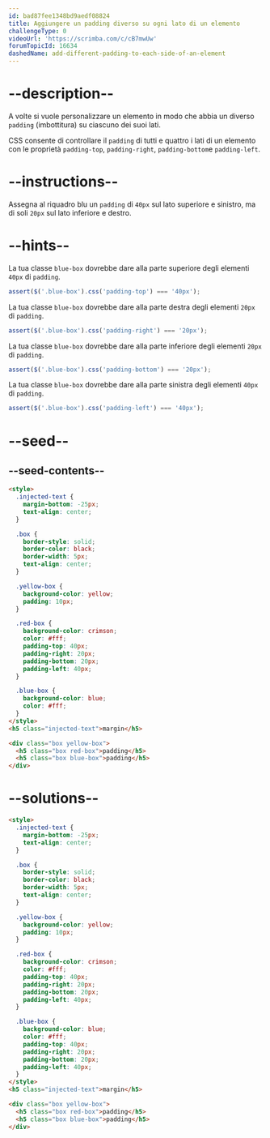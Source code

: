 ```yaml
---
id: bad87fee1348bd9aedf08824
title: Aggiungere un padding diverso su ogni lato di un elemento
challengeType: 0
videoUrl: 'https://scrimba.com/c/cB7mwUw'
forumTopicId: 16634
dashedName: add-different-padding-to-each-side-of-an-element
---
```


# --description--

A volte si vuole personalizzare un elemento in modo che abbia un diverso `padding` (imbottitura) su ciascuno dei suoi lati.

CSS consente di controllare il `padding` di tutti e quattro i lati di un elemento con le proprietà `padding-top`, `padding-right`, `padding-bottom`e `padding-left`.

# --instructions--

Assegna al riquadro blu un `padding` di `40px` sul lato superiore e sinistro, ma di soli `20px` sul lato inferiore e destro.

# --hints--

La tua classe `blue-box` dovrebbe dare alla parte superiore degli elementi `40px` di `padding`.

```js
assert($('.blue-box').css('padding-top') === '40px');
```

La tua classe `blue-box` dovrebbe dare alla parte destra degli elementi `20px` di `padding`.

```js
assert($('.blue-box').css('padding-right') === '20px');
```

La tua classe `blue-box` dovrebbe dare alla parte inferiore degli elementi `20px` di `padding`.

```js
assert($('.blue-box').css('padding-bottom') === '20px');
```

La tua classe `blue-box` dovrebbe dare alla parte sinistra degli elementi `40px` di `padding`.

```js
assert($('.blue-box').css('padding-left') === '40px');
```

# --seed--

## --seed-contents--

```html
<style>
  .injected-text {
    margin-bottom: -25px;
    text-align: center;
  }

  .box {
    border-style: solid;
    border-color: black;
    border-width: 5px;
    text-align: center;
  }

  .yellow-box {
    background-color: yellow;
    padding: 10px;
  }

  .red-box {
    background-color: crimson;
    color: #fff;
    padding-top: 40px;
    padding-right: 20px;
    padding-bottom: 20px;
    padding-left: 40px;
  }

  .blue-box {
    background-color: blue;
    color: #fff;
  }
</style>
<h5 class="injected-text">margin</h5>

<div class="box yellow-box">
  <h5 class="box red-box">padding</h5>
  <h5 class="box blue-box">padding</h5>
</div>
```

# --solutions--

```html
<style>
  .injected-text {
    margin-bottom: -25px;
    text-align: center;
  }

  .box {
    border-style: solid;
    border-color: black;
    border-width: 5px;
    text-align: center;
  }

  .yellow-box {
    background-color: yellow;
    padding: 10px;
  }

  .red-box {
    background-color: crimson;
    color: #fff;
    padding-top: 40px;
    padding-right: 20px;
    padding-bottom: 20px;
    padding-left: 40px;
  }

  .blue-box {
    background-color: blue;
    color: #fff;
    padding-top: 40px;
    padding-right: 20px;
    padding-bottom: 20px;
    padding-left: 40px;
  }
</style>
<h5 class="injected-text">margin</h5>

<div class="box yellow-box">
  <h5 class="box red-box">padding</h5>
  <h5 class="box blue-box">padding</h5>
</div>
```
